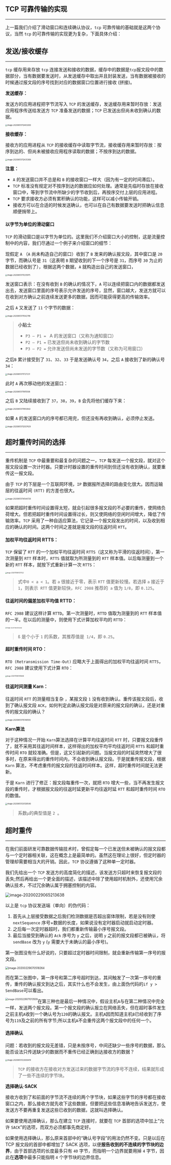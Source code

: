 ## TCP 可靠传输的实现

--------

上一篇我们介绍了滑动窗口和连续确认协议，`tcp` 可靠传输的基础就是这两个协议，当然 `tcp` 的可靠传输的实现更为复杂，下面具体介绍：

## 发送/接收缓存

------

`tcp` 缓存用来存放 `tcp` 连接发送和接收的数据，缓存中的数据是`tcp`报文段中的数据部分，当有数据要发送时，从发送缓存中取出并且封装发送，当有数据被接收的时候通过报文段的序号找到对应的数据窗口位置进行接收 (拼接)。

**发送缓存：**

发送方的应用进程把字节流写入 `TCP` 的发送缓存，发送缓存用来暂时存放：发送应用程序传送给发送方 `TCP` 准备发送的数据；`TCP` 已发送出但尚未收到确认的数据。

<img src="assets/image-20200613112403200.png" alt="image-20200613112403200" style="zoom:40%;" />

**接收缓存：**

接收方的应用进程从 `TCP` 的接收缓存中读取字节流，接收缓存用来暂时存放：按序到达的、但尚未被接收应用程序读取的数据；不按序到达的数据。 

<img src="assets/image-20200613112435368.png" alt="image-20200613112435368" style="zoom:40%;" />

**注意：**

+ `A` 的发送窗口并不总是和 `B` 的接收窗口一样大（因为有一定的时间滞后）。
+ `TCP` 标准没有规定对不按序到达的数据应如何处理。通常是先临时存放在接收窗口中，等到字节流中所缺少的字节收到后，再按序交付上层的应用进程。
+ `TCP` 要求接收方必须有累积确认的功能，这样可以减小传输开销。  
+ 接收方可以在合适的时候发送确认，也可以在自己有数据要发送时把确认信息顺便捎带上。

#### 以字节为单位的滑动窗口

`TCP` 的滑动窗口是以字节为单位的。这里我们不介绍窗口大小的控制，这是流量控制中的内容，我们尽通过一个例子来介绍窗口的细节：

现假定 `A` （`A` 尚未构造自己的窗口）收到了 `B` 发来的确认报文段，其中窗口是 `20` 字节，而确认号是 `31`（这表明 `B` 期望收到的下一个序号是 `31`，而序号 `30` 为止的数据已经收到了），根据这两个数据，`A` 就构造出自己的发送窗口，

<img src="assets/image-20200613111235975.png" alt="image-20200613111235975" style="zoom:40%;" />

发送窗口表示：在没有收到 `B` 的确认的情况下，`A` 可以连续把窗口内的数据都发送出去，发送窗口里面的序号表示允许发送的序号，显然，窗口越大，发送方就可以在收到对方确认之前连续发送更多的数据，因而可能获得更高的传输效率。

之后 `A` 又发送了 `11` 个字节的数据：

<img src="assets/image-20200613111542796.png" alt="image-20200613111542796" style="zoom:40%;" />

> **小贴士**
>
> + `P3 – P1 = ` A 的发送窗口（又称为通知窗口）
> + `P2 – P1 =` 已发送但尚未收到确认的字节数
> + `P3 – P2 =` 允许发送但尚未发送的字节数（又称为可用窗口）

之后`B` 累计接受到了 `31`、`32`、`33` 于是发送确认号 `34`，之后 `A` 接收到了新的确认号`34`：

<img src="assets/image-20200613111727231.png" alt="image-20200613111727231" style="zoom:40%;" />

此时 `A` 再次移动他的发送窗口：

<img src="assets/image-20200613111815508.png" alt="image-20200613111815508" style="zoom:40%;" />

之后 `B` 又陆续接收到了 `37`，`38`，`39`，`B` 会先将他们缓存下来：

<img src="assets/image-20200613111953642.png" alt="image-20200613111953642" style="zoom:40%;" />

如果 `A` 的发送窗口内的序号都已用完，但还没有再收到确认，必须停止发送。 

<img src="assets/image-20200613112037429.png" alt="image-20200613112037429" style="zoom:40%;" />

## 超时重传时间的选择

-----

重传机制是 `TCP` 中最重要和最复杂的问题之一，`TCP` 每发送一个报文段，就对这个报文段设置一次计时器。只要计时器设置的重传时间到但还没有收到确认，就要重传这一报文段。

由于 `TCP` 的下层是一个互联网环境，`IP` 数据报所选择的路由变化很大。因而运输层的往返时间 `(RTT)` 的方差也很大。

<img src="assets/image-20200613114544726.png" alt="image-20200613114544726" style="zoom:40%;" />

如果把超时重传时间设置得太短，就会引起很多报文段的不必要的重传，使网络负荷增大。但若把超时重传时间设置得过长，则又使网络的空闲时间增大，降低了传输效率。`TCP` 采用了一种自适应算法，它记录一个报文段发出的时间，以及收到相应的确认的时间。这两个时间之差就是报文段的往返时间 `RTT`。

#### 加权平均往返时间 **RTTS**：

`TCP` 保留了 `RTT` 的一个加权平均往返时间 `RTTS`（这又称为平滑的往返时间），第一次测量到 `RTT` 样本时，`RTTS` 值就取为所测量到的 `RTT` 样本值。以后每测量到一个新的 `RTT` 样本，就按下式重新计算一次 `RTTS`：

<img src="assets/image-20201119091217522.png" alt="image-20201119091217522" style="zoom:30%;" />

> 式中`0 < a < 1`。若 `a` 很接近于零，表示 `RTT` 值更新较慢。若选择 `a` 接近于` 1`，则表示` RTT` 值更新较快，`RFC 2988` 推荐的` a` 值为 `1/8`，即 `0.125`。

#### 往返时间的偏差加权平均值 **RTTD**：

`RFC 2988` 建议这样计算 `RTTD`。第一次测量时，`RTTD` 值取为测量到的 `RTT` 样本值的一半。在以后的测量中，则使用下式计算加权平均的 `RTTD`：

<img src="assets/image-20201119091315382.png" alt="image-20201119091315382" style="zoom:27%;" />

> `ß` 是个小于 `1` 的系数，其推荐值是` 1/4`，即 `0.25`。

#### 超时重传时间 **RTO**：

`RTO (Retransmission Time-Out)` 应略大于上面得出的加权平均往返时间 `RTTS`，`RFC 2988` 建议使用下式计算 `RTO`：

<img src="assets/image-20201119091416668.png" alt="image-20201119091416668" style="zoom:30%;" />



#### 往返时间测量 **Karn**：

往返时间 `RTT` 的测量相当复杂 ，某报文段 `1` 没有收到确认。重传该报文段后，收到了确认报文段 `ACK`，如何判定此确认报文段是对原来的报文段的确认，还是对重传的报文段的确认？  

<img src="assets/image-20200613115748593.png" alt="image-20200613115748593" style="zoom:40%;" />

**Karn算法**

对于这种情况一开始 `Karn`算法选择在计算平均往返时间 `RTT` 时，只要报文段重传了，就不采用其往返时间样本，这样得出的加权平均平均往返时间 `RTTS` 和超时重传时间 `RTO` 就较准确。但是，这又引起新的问题。当报文段的时延突然增大了很多时，在原来得出的重传时间内，不会收到确认报文段。于是就重传报文段，根据 `Karn` 算法，不考虑重传的报文段的往返时间样本。这样，超时重传时间就无法更新。

于是 `Karn` 进行了修正：报文段每重传一次，就把 `RTO` 增大一些，当不再发生报文段的重传时，才根据报文段的往返时延更新平均往返时延 `RTT` 和超时重传时间 `RTO` 的数值。

<img src="assets/image-20200613120128540.png" alt="image-20200613120128540" style="zoom:40%;" />

> 系数` µ `的典型值是 `2 `。

## 超时重传

-----

在我们前面研发可靠数据传输技术时，曾假定每一个已发送但未被确认的报文段都与一个定时器相关联，这在概念上是最简单的。虽然这在理论上很好，但定时器的管理却需要相当大的开销。因此，`TCP` 协议遵循了这种单一定时器。

我们先给出一个 `TCP` 发送方的高度简化的描述，该发送方只超时来恢复报文段的丢失;然后再给出一个更全面的描述，该描述中除了使用超时机制外，还使用冗余确认技术，不过冗余确认属于拥塞控制的内容。

<img src="assets/image-20200229065213638.png" alt="image-20200229065213638" style="zoom:90%;" />

以上是 `tcp` 协议发送端（单向）的伪代码：

1.  首先从上层接受数据之后我们检测数据是否超出窗体限制，若是没有则使 `nextSequence` 序号+数据的长度，如果说没有定时器启动就启动定时器。
2.  之后每一次定时器超时，我们都重新传输最小序号报文段。
3.  最后当接受到确认的 `Ack` 序号为 `y` 之后，说明 `y` 之前的报文段都已被确认，将 `sendBase` 改为 `y` (`y` 需要大于未确认的最小序号)。

第一张图没有什么好说的，只要超过定时器时间限制，就会重新传输第一序号的报文段。

<img src="assets/image-20200229070518264.png" alt="image-20200229070518264" style="zoom:60%;" />

而在第二张图中，第一序号和第二序号超时到达，其间触发了一次第一序号的重传，重传的确认报文到达之后，其实什么也不会发生，由上面伪代码的`if y > SendBase`可以看出。

<img src="assets/image-20200229071013509.png" alt="image-20200229071013509" style="zoom:50%;float:left" />

在第三种也是最后一种情况中，假设主机`A`与在第二种情况中完全一样，发送两个报文段。第一个报文段的确认报立在网络丢失，但在超时事件发生之前主机`A`收到一个确认号为`120`的确认报文。主机`A`因而知道主机`B`已经收到了序号为`119`及之前的所有字节;所以主机`A`不会重传这两个报文段中的任何一个。

#### 选择确认

问题：若收到的报文段无差错，只是未按序号，中间还缺少一些序号的数据，那么能否设法只传送缺少的数据而不重传已经正确到达接收方的数据？

<img src="assets/image-20200613122836419.png" alt="image-20200613122836419" style="zoom:40%;" />

> `TCP` 的接收方在接收对方发送过来的数据字节流的序号不连续，结果就形成了一些不连续的字节块。

**选择确认·SACK**

接收方收到了和前面的字节流不连续的两个字节块，如果这些字节的序号都在接收窗口之内，那么接收方就先收下这些数据，但要把这些信息准确地告诉发送方，使发送方不要再重复发送这些已收到的数据，这就叫选择确认。

如果要使用选择确认，那么在建立 `TCP` 连接时，就要在 `TCP` 首部的选项中加上“允许 `SACK`”的选项，而双方必须都事先商定好。

如果使用选择确认，那么原来首部中的“确认号字段”的用法仍然不变。只是以后在 TCP 报文段的首部中都增加了 SACK 选项，以便**报告收到的不连续的字节块的边界**，由于首部选项的长度最多只有 `40` 字节，而指明一个边界就要用掉 `4` 字节，因此在**选项**中最多只能指明 `4` 个字节块的边界信息。